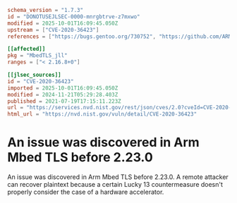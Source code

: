 ```toml
schema_version = "1.7.3"
id = "DONOTUSEJLSEC-0000-mnrgbtrve-z7mxwo"
modified = 2025-10-01T16:09:45.050Z
upstream = ["CVE-2020-36423"]
references = ["https://bugs.gentoo.org/730752", "https://github.com/ARMmbed/mbedtls/releases/tag/v2.16.7", "https://github.com/ARMmbed/mbedtls/releases/tag/v2.23.0", "https://lists.debian.org/debian-lts-announce/2022/12/msg00036.html", "https://bugs.gentoo.org/730752", "https://github.com/ARMmbed/mbedtls/releases/tag/v2.16.7", "https://github.com/ARMmbed/mbedtls/releases/tag/v2.23.0", "https://lists.debian.org/debian-lts-announce/2022/12/msg00036.html"]

[[affected]]
pkg = "MbedTLS_jll"
ranges = ["< 2.16.8+0"]

[[jlsec_sources]]
id = "CVE-2020-36423"
imported = 2025-10-01T16:09:45.050Z
modified = 2024-11-21T05:29:28.403Z
published = 2021-07-19T17:15:11.223Z
url = "https://services.nvd.nist.gov/rest/json/cves/2.0?cveId=CVE-2020-36423"
html_url = "https://nvd.nist.gov/vuln/detail/CVE-2020-36423"
```

# An issue was discovered in Arm Mbed TLS before 2.23.0

An issue was discovered in Arm Mbed TLS before 2.23.0. A remote attacker can recover plaintext because a certain Lucky 13 countermeasure doesn't properly consider the case of a hardware accelerator.

